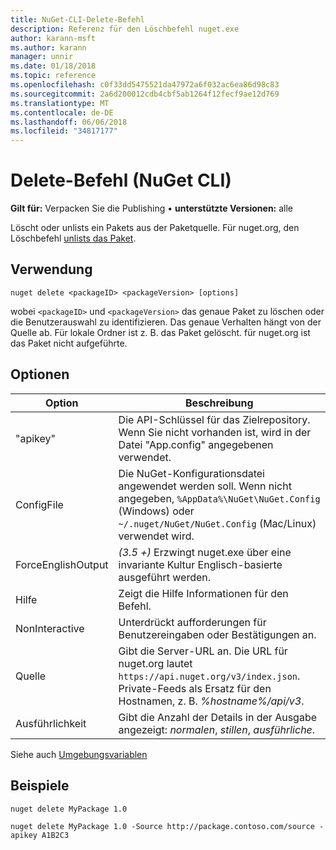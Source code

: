 ```yaml
---
title: NuGet-CLI-Delete-Befehl
description: Referenz für den Löschbefehl nuget.exe
author: karann-msft
ms.author: karann
manager: unnir
ms.date: 01/18/2018
ms.topic: reference
ms.openlocfilehash: c0f33dd5475521da47972a6f032ac6ea86d98c83
ms.sourcegitcommit: 2a6d200012cdb4cbf5ab1264f12fecf9ae12d769
ms.translationtype: MT
ms.contentlocale: de-DE
ms.lasthandoff: 06/06/2018
ms.locfileid: "34817177"
---
```

# <a name="delete-command-nuget-cli"></a>Delete-Befehl (NuGet CLI)

**Gilt für:** Verpacken Sie die Publishing &bullet; **unterstützte Versionen:** alle

Löscht oder unlists ein Pakets aus der Paketquelle. Für nuget.org, den Löschbefehl [unlists das Paket](../policies/deleting-packages.md).

## <a name="usage"></a>Verwendung

```cli
nuget delete <packageID> <packageVersion> [options]
```

wobei `<packageID>` und `<packageVersion>` das genaue Paket zu löschen oder die Benutzerauswahl zu identifizieren. Das genaue Verhalten hängt von der Quelle ab. Für lokale Ordner ist z. B. das Paket gelöscht. für nuget.org ist das Paket nicht aufgeführte.

## <a name="options"></a>Optionen

| Option | Beschreibung |
| --- | --- |
| "apikey" | Die API-Schlüssel für das Zielrepository. Wenn Sie nicht vorhanden ist, wird in der Datei "App.config" angegebenen verwendet. |
| ConfigFile | Die NuGet-Konfigurationsdatei angewendet werden soll. Wenn nicht angegeben, `%AppData%\NuGet\NuGet.Config` (Windows) oder `~/.nuget/NuGet/NuGet.Config` (Mac/Linux) verwendet wird.|
| ForceEnglishOutput | *(3.5 +)*  Erzwingt nuget.exe über eine invariante Kultur Englisch-basierte ausgeführt werden. |
| Hilfe | Zeigt die Hilfe Informationen für den Befehl. |
| NonInteractive | Unterdrückt aufforderungen für Benutzereingaben oder Bestätigungen an. |
| Quelle | Gibt die Server-URL an. Die URL für nuget.org lautet `https://api.nuget.org/v3/index.json`. Private-Feeds als Ersatz für den Hostnamen, z. B. *%hostname%/api/v3*. |
| Ausführlichkeit | Gibt die Anzahl der Details in der Ausgabe angezeigt: *normalen*, *stillen*, *ausführliche*. |

Siehe auch [Umgebungsvariablen](cli-ref-environment-variables.md)

## <a name="examples"></a>Beispiele

```cli
nuget delete MyPackage 1.0

nuget delete MyPackage 1.0 -Source http://package.contoso.com/source -apikey A1B2C3
```
